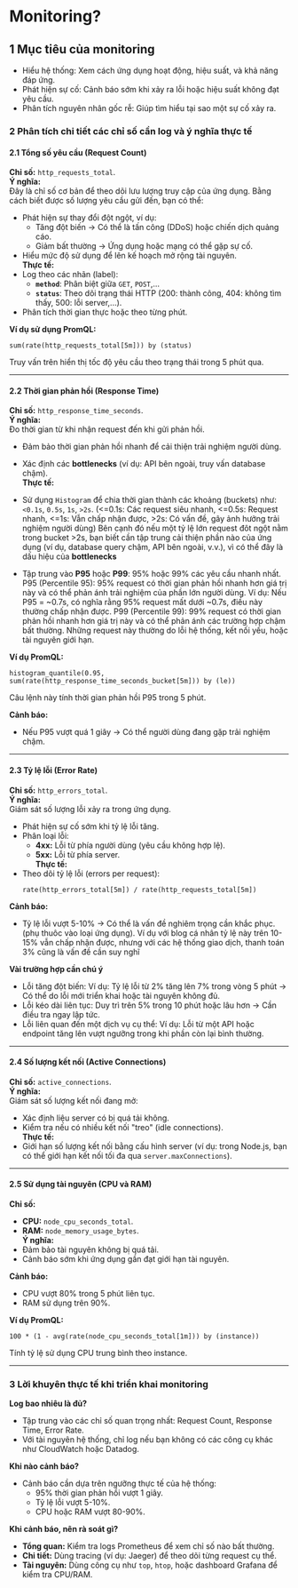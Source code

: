 # Monitoring?

## 1 Mục tiêu của monitoring

- Hiểu hệ thống: Xem cách ứng dụng hoạt động, hiệu suất, và khả năng đáp ứng.
- Phát hiện sự cố: Cảnh báo sớm khi xảy ra lỗi hoặc hiệu suất không đạt yêu cầu.
- Phân tích nguyên nhân gốc rễ: Giúp tìm hiểu tại sao một sự cố xảy ra.

### 2 Phân tích chi tiết các chỉ số cần log và ý nghĩa thực tế

#### 2.1 Tổng số yêu cầu (Request Count)

**Chỉ số:** `http_requests_total`.  
**Ý nghĩa:**  
   Đây là chỉ số cơ bản để theo dõi lưu lượng truy cập của ứng dụng. Bằng cách biết được số lượng yêu cầu gửi đến, bạn có thể:  
   - Phát hiện sự thay đổi đột ngột, ví dụ:
     - Tăng đột biến -> Có thể là tấn công (DDoS) hoặc chiến dịch quảng cáo.
     - Giảm bất thường -> Ứng dụng hoặc mạng có thể gặp sự cố.  
   - Hiểu mức độ sử dụng để lên kế hoạch mở rộng tài nguyên.  
**Thực tế:**  
   - Log theo các nhãn (label):  
     - **`method`**: Phân biệt giữa `GET`, `POST`,...  
     - **`status`**: Theo dõi trạng thái HTTP (200: thành công, 404: không tìm thấy, 500: lỗi server,...).  
   - Phân tích thời gian thực hoặc theo từng phút.  

**Ví dụ sử dụng PromQL:**  
```promql
sum(rate(http_requests_total[5m])) by (status)
```  
Truy vấn trên hiển thị tốc độ yêu cầu theo trạng thái trong 5 phút qua.

---

#### 2.2 Thời gian phản hồi (Response Time)

**Chỉ số:** `http_response_time_seconds`.  
**Ý nghĩa:**  
   Đo thời gian từ khi nhận request đến khi gửi phản hồi.  
   - Đảm bảo thời gian phản hồi nhanh để cải thiện trải nghiệm người dùng.  
   - Xác định các **bottlenecks** (ví dụ: API bên ngoài, truy vấn database chậm).  
**Thực tế:**  
   - Sử dụng `Histogram` để chia thời gian thành các khoảng (buckets) như: `<0.1s`, `0.5s`, `1s`, `>2s`. 
(<=0.1s: Các request siêu nhanh, <=0.5s: Request nhanh, <=1s: Vẫn chấp nhận được, >2s: Có vấn đề, gây ảnh hưởng trải nghiệm người dùng)
Bên cạnh đó nếu một tỷ lệ lớn request đôt ngột nằm trong bucket >2s, bạn biết cần tập trung cải thiện phần nào của ứng dụng (ví dụ, database query chậm, API bên ngoài, v.v.), vì có thể đây là dấu hiệu của **bottlenecks**
	
   - Tập trung vào **P95** hoặc **P99**: 95% hoặc 99% các yêu cầu nhanh nhất.  
   P95 (Percentile 95): 95% request có thời gian phản hồi nhanh hơn giá trị này và có thể phản ánh trải nghiệm của phần lớn người dùng.
   Ví dụ: Nếu P95 = ~0.7s, có nghĩa rằng 95% request mất dưới ~0.7s, điều này thường chấp nhận được.
   P99 (Percentile 99): 99% request có thời gian phản hồi nhanh hơn giá trị này và có thể phản ánh các trường hợp chậm bất thường. Những request này thường do lỗi hệ thống, kết nối yếu, hoặc tài nguyên giới hạn.


**Ví dụ PromQL:**  
```promql
histogram_quantile(0.95, sum(rate(http_response_time_seconds_bucket[5m])) by (le))
```  
Câu lệnh này tính thời gian phản hồi P95 trong 5 phút.

**Cảnh báo:**  
- Nếu P95 vượt quá 1 giây -> Có thể người dùng đang gặp trải nghiệm chậm.  

---

#### 2.3 Tỷ lệ lỗi (Error Rate)

**Chỉ số:** `http_errors_total`.  
**Ý nghĩa:**  
   Giám sát số lượng lỗi xảy ra trong ứng dụng.  
   - Phát hiện sự cố sớm khi tỷ lệ lỗi tăng.  
   - Phân loại lỗi:  
     - **4xx:** Lỗi từ phía người dùng (yêu cầu không hợp lệ).  
     - **5xx:** Lỗi từ phía server.  
**Thực tế:**  
   - Theo dõi tỷ lệ lỗi (errors per request):  
     ```promql
     rate(http_errors_total[5m]) / rate(http_requests_total[5m])
     ```  

**Cảnh báo:**  
- Tỷ lệ lỗi vượt 5-10% -> Có thể là vấn đề nghiêm trọng cần khắc phục. (phụ thuôc vào loại ứng dụng).
Ví dụ với blog cá nhân tỷ lệ này trên 10-15% vẫn chấp nhận được, nhưng với các hệ thống giao dịch, thanh toán 3% cũng là vấn đề cần suy nghĩ

**Vài trường hợp cần chú ý**
- Lỗi tăng đột biến:
Ví dụ: Tỷ lệ lỗi từ 2% tăng lên 7% trong vòng 5 phút -> Có thể do lỗi mới triển khai hoặc tài nguyên không đủ.
- Lỗi kéo dài liên tục:
Duy trì trên 5% trong 10 phút hoặc lâu hơn -> Cần điều tra ngay lập tức.
- Lỗi liên quan đến một dịch vụ cụ thể:
Ví dụ: Lỗi từ một API hoặc endpoint tăng lên vượt ngưỡng trong khi phần còn lại bình thường.
---

#### 2.4 Số lượng kết nối (Active Connections)

**Chỉ số:** `active_connections`.  
**Ý nghĩa:**  
   Giám sát số lượng kết nối đang mở:  
   - Xác định liệu server có bị quá tải không.  
   - Kiểm tra nếu có nhiều kết nối "treo" (idle connections).  
**Thực tế:**  
   - Giới hạn số lượng kết nối bằng cấu hình server (ví dụ: trong Node.js, bạn có thể giới hạn kết nối tối đa qua `server.maxConnections`).  

---

#### 2.5 Sử dụng tài nguyên (CPU và RAM)

**Chỉ số:**  
   - **CPU:** `node_cpu_seconds_total`.  
   - **RAM:** `node_memory_usage_bytes`.  
**Ý nghĩa:**  
   - Đảm bảo tài nguyên không bị quá tải.  
   - Cảnh báo sớm khi ứng dụng gần đạt giới hạn tài nguyên.  

**Cảnh báo:**  
- CPU vượt 80% trong 5 phút liên tục.  
- RAM sử dụng trên 90%.  

**Ví dụ PromQL:**  
```promql
100 * (1 - avg(rate(node_cpu_seconds_total[1m])) by (instance))
```  
Tính tỷ lệ sử dụng CPU trung bình theo instance.

---

### 3 Lời khuyên thực tế khi triển khai monitoring

**Log bao nhiêu là đủ?**  
   - Tập trung vào các chỉ số quan trọng nhất: Request Count, Response Time, Error Rate.  
   - Với tài nguyên hệ thống, chỉ log nếu bạn không có các công cụ khác như CloudWatch hoặc Datadog.  

**Khi nào cảnh báo?**  
   - Cảnh báo cần dựa trên ngưỡng thực tế của hệ thống:  
     - 95% thời gian phản hồi vượt 1 giây.  
     - Tỷ lệ lỗi vượt 5-10%.  
     - CPU hoặc RAM vượt 80-90%.  

**Khi cảnh báo, nên rà soát gì?**  
   - **Tổng quan:** Kiểm tra logs Prometheus để xem chỉ số nào bất thường.  
   - **Chi tiết:** Dùng tracing (ví dụ: Jaeger) để theo dõi từng request cụ thể.  
   - **Tài nguyên:** Dùng công cụ như `top`, `htop`, hoặc dashboard Grafana để kiểm tra CPU/RAM.  